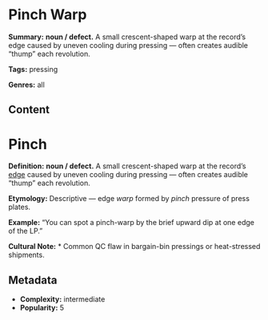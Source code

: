 # Pinch Warp

**Summary:** **noun / defect.** A small crescent-shaped warp at the record’s edge caused by uneven cooling during pressing — often creates audible “thump” each revolution.

**Tags:** pressing

**Genres:** all

## Content

# Pinch

**Definition:** **noun / defect.** A small crescent-shaped warp at the record’s [edge](../e/edge-warp.md) caused by uneven cooling during pressing — often creates audible “thump” each revolution.

**Etymology:** Descriptive — edge *warp* formed by *pinch* pressure of press plates.

**Example:** “You can spot a pinch-warp by the brief upward dip at one edge of the LP.”

**Cultural Note:** * Common QC flaw in bargain-bin pressings or heat-stressed shipments.

## Metadata

- **Complexity:** intermediate
- **Popularity:** 5

